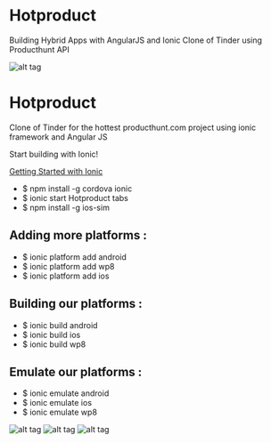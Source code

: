 # Hotproduct
Building Hybrid Apps with AngularJS and Ionic Clone of Tinder using Producthunt API

![alt tag](https://github.com/mlaidouni/Hotproduct/blob/master/gif.gif)

# Hotproduct
Clone of Tinder for the hottest producthunt.com project using ionic framework and Angular JS

Start building with Ionic!

[Getting Started with Ionic](http://ionicframework.com/getting-started/)
* $ npm install -g cordova ionic
* $ ionic start Hotproduct tabs
* $ npm install -g ios-sim

## Adding more platforms :

* $ ionic platform add android
* $ ionic platform add wp8
* $ ionic platform add ios


## Building our platforms :

* $ ionic build android
* $ ionic build ios
* $ ionic build wp8


## Emulate our platforms :

* $ ionic emulate android	 	 
* $ ionic emulate ios
* $ ionic emulate wp8



![alt tag](https://github.com/mlaidouni/Hotproduct/blob/master/5.5-inch%20(iPhone%206+)%20-%20Screenshot%201.jpg)
![alt tag](https://github.com/mlaidouni/Hotproduct/blob/master/5.5-inch%20(iPhone%206+)%20-%20Screenshot%202.jpg)
![alt tag](https://github.com/mlaidouni/Hotproduct/blob/master/5.5-inch%20(iPhone%206+)%20-%20Screenshot%203.jpg)

